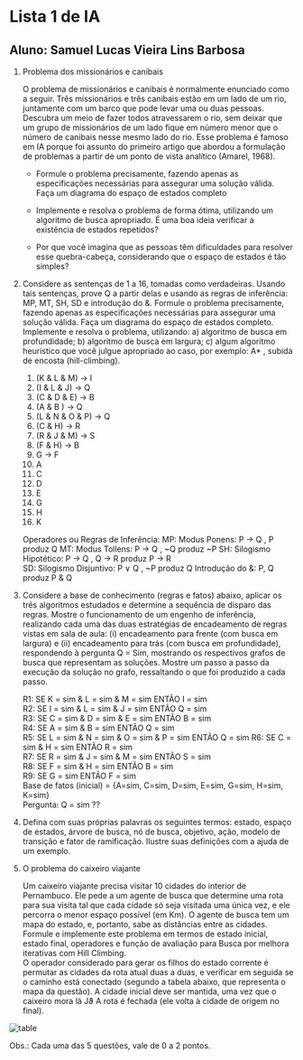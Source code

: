 # Lista 1 de IA

## Aluno: Samuel Lucas Vieira Lins Barbosa

1. Problema dos missionários e canibais

   O problema de missionários e canibais é normalmente enunciado como a seguir.  Três missionários e três canibais estão em um lado de um rio, juntamente com  um barco que pode levar uma ou duas pessoas. Descubra um meio de fazer  todos atravessarem o rio, sem deixar que um grupo de missionários de um lado  fique em número menor que o número de canibais nesse mesmo lado do rio.  Esse problema é famoso em IA porque foi assunto do primeiro artigo que  abordou a formulação de problemas a partir de um ponto de vista analítico  (Amarel, 1968). 

    * Formule o problema precisamente, fazendo apenas as especificações  necessárias para assegurar uma solução válida. Faça um diagrama do espaço  de estados completo

    * Implemente e resolva o problema de forma ótima, utilizando um algoritmo de  busca apropriado. É uma boa ideia verificar a existência de estados repetidos? 

    * Por que você imagina que as pessoas têm dificuldades para resolver esse  quebra-cabeça, considerando que o espaço de estados é tão simples? 

2. Considere as sentenças de 1 a 16, tomadas como verdadeiras. Usando tais  sentenças, prove Q a partir delas e usando as regras de inferência: MP, MT, SH,  SD e introdução do &. Formule o problema precisamente, fazendo apenas as especificações necessárias para assegurar uma solução válida. Faça um  diagrama do espaço de estados completo. Implemente e resolva o problema,  utilizando: a) algoritmo de busca em profundidade; b) algoritmo de busca em  largura; c) algum algoritmo heurístico que você julgue apropriado ao caso, por  exemplo: A* , subida de encosta (hill-climbing).

    1. (K & L & M) → I  
    2. (I & L & J) → Q  
    3. (C & D & E) → B  
    4. (A & B ) → Q  
    5. (L & N & O & P) → Q  
    6. (C & H) → R  
    7. (R & J & M) → S  
    8. (F & H) → B  
    9. G → F  
    10. A  
    11. C  
    12. D  
    13. E  
    14. G  
    15. H  
    16. K  
    
   Operadores ou Regras de Inferência: 
MP: Modus Ponens: P → Q , P produz Q 
MT: Modus Tollens: P → Q , ~Q produz ~P 
SH: Silogismo Hipotético: P → Q , Q → R produz P → R  
SD: Silogismo Disjuntivo: P ∨ Q , ~P produz Q 
Introdução do &: P, Q produz P & Q

3. Considere a base de conhecimento (regras e fatos) abaixo, aplicar os três algoritmos estudados e determine a sequência de disparo das regras. Mostre o  funcionamento de um engenho de inferência, realizando cada uma das duas  estratégias de encadeamento de regras vistas em sala de aula: (i) encadeamento  para frente (com busca em largura) e (ii) encadeamento para trás (com busca  em profundidade), respondendo à pergunta Q = Sim, mostrando os respectivos  grafos de busca que representam as soluções. Mostre um passo a passo da  execução da solução no grafo, ressaltando o que foi produzido a cada passo.  

   R1: SE K = sim & L = sim & M = sim ENTÃO I = sim  
R2: SE I = sim & L = sim & J = sim ENTÃO Q = sim  
R3: SE C = sim & D = sim & E = sim ENTÃO B = sim  
R4: SE A = sim & B = sim ENTÃO Q = sim  
R5: SE L = sim & N = sim & O = sim & P = sim ENTÃO Q = sim  R6: SE C = sim & H = sim ENTÃO R = sim  
R7: SE R = sim & J = sim & M = sim ENTÃO S = sim  
R8: SE F = sim & H = sim ENTÃO B = sim  
R9: SE G = sim ENTÃO F = sim  
Base de fatos (inicial) = {A=sim, C=sim, D=sim, E=sim, G=sim, H=sim,  K=sim}  
Pergunta: Q = sim ??  

4. Defina com suas próprias palavras os seguintes termos: estado, espaço de  estados, árvore de busca, nó de busca, objetivo, ação, modelo de transição e  fator de ramificação. Ilustre suas definições com a ajuda de um exemplo. 


5. O problema do caixeiro viajante  

   Um caixeiro viajante precisa visitar 10 cidades do interior de Pernambuco. Ele  pede a um agente de busca que determine uma rota para sua visita tal que cada  cidade só seja visitada uma única vez, e ele percorra o menor espaço possível (em Km). O agente de busca tem um mapa do estado, e, portanto, sabe as  distâncias entre as cidades.  
Formule e implemente este problema em termos de estado inicial, estado final,  operadores e função de avaliação para Busca por melhora iterativas com Hill Climbing.  
O operador considerado para gerar os filhos do estado corrente é permutar as  cidades da rota atual duas a duas, e verificar em seguida se o caminho está conectado (segundo a tabela abaixo, que representa o mapa da questão). A  cidade inicial deve ser mantida, uma vez que o caixeiro mora lá Jϑ A rota é fechada (ele volta à cidade de origem no final). 

![table]()

   Obs.: Cada uma das 5 questões, vale de 0 a 2 pontos.
